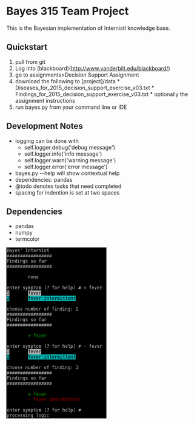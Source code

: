 # Bayes 315 Team Project

This is the Bayesian implementation of InternistI knowledge base.

## Quickstart
1. pull from git
2. Log into (blackboard)(http://www.vanderbilt.edu/blackboard/)
  1. go to assignments>Decision Support Assignment
  2. download the following to [project]/data
    * Diseases_for_2015_decision_support_exercise_v03.txt
    * Findings_for_2015_decision_support_exercise_v03.txt
    * optionally the assignment instructions
3. run bayes.py from your command line or IDE

## Development Notes
* logging can be done with
  * self.logger.debug('debug message')
  * self.logger.info('info message')
  * self.logger.warn('warning message')
  * self.logger.error('error message')
* bayes.py --help will show contextual help
* dependencies: pandas
* @todo denotes tasks that need completed
* spacing for indention is set at two spaces

## Dependencies
* pandas
* numpy
* termcolor

![Screenshot](https://raw.githubusercontent.com/west17m/bayesiniternistI/master/screenshot.png)